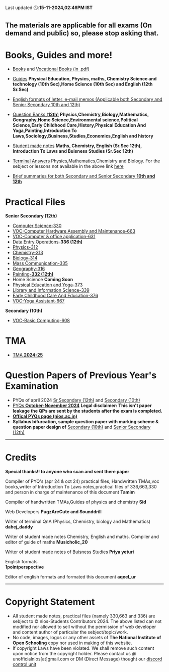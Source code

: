 Last updated 🕔:**15-11-2024,02:46PM IST**

The materials are applicable for all exams (On demand and public) so, please stop asking that.
----

# Books, Guides and more!
- [Books](https://nios.ac.in/online-course-material.aspx) and [Vocational Books (in .pdf)](https://drive.google.com/drive/folders/10yjMKD5XLDjPqNbYba6V1nL-EvabkRTi)

- [Guides](https://drive.google.com/drive/folders/1Y4fr5EDyuxpoapeeQHkqvkki11fdBeZV)
**Physical Education, Physics, maths, Chemistry Science and technology (10th Sec),Home Science (10th Sec)  and English (12th Sr.Sec)**
- [English formats of letter, e-mail memos (Applicable both Secondary and Senior Secondary 10th and 12th)](https://drive.google.com/file/d/16_x7g3z3xabTg_a1eRRZBhVV8LLhFiD1/view?usp=drivesdk)

- [Question Banks (**12th**)](https://drive.google.com/drive/folders/1BUGHbC5k6UpgkfrdY3FWd47MzJ0SJM8r) **Physics,Chemistry,Biology,Mathematics, Geography,Home Science,Environmental science,Political Science,Early Childhood Care,History,Physical Education And Yoga,Painting,Introduction To Laws,Sociology,Business,Studies,Economics,English and history**
- [Student made notes](https://drive.google.com/drive/folders/1vXLyIQTRAoP_jEQ0eZRUijmr0Wnux_dn)
**Maths, Chemistry, English (Sr.Sec 12th), Introduction To Laws and Buisness Studies (Sr.Sec 12th)**

- [Terminal Answers](https://drive.google.com/drive/folders/13pAmRsJ2DFe5P_mV6QdmGonMpWq5Upwd) Physics,Mathematics,Chemistry and Biology. For the sebject or lessons not available in the above link [here](https://brainly.in)
- [Brief summaries for both Secondary and Senior Secondary **10th and 12th**](https://www.flexiprep.com/NIOS-Notes/)

# Practical Files
**Senior Secondary (12th)**
- [Computer Science-330](https://drive.google.com/drive/folders/1B4LC8LNbWwBj6i1u6VBKf4LzDcfGD1UX)
- [VOC-Computer Hardware Assembly and Maintenance-663](https://drive.google.com/drive/folders/1FePkpftsoo63xWzrQDX6mFYVivPkb4kL)
- [VOC-Computer & office application-631](https://drive.google.com/file/d/165UaWHD_6GEG8igXil3k7Fgi5tymbXJT/view?usp=drivesdk)
- [Data Entry Operations-**336 (12th)**](https://drive.google.com/drive/folders/1K5O8mtX-NXT-ezFsqh3ZsA0IdrJQ1SeU)
- [Physics-312](https://drive.google.com/file/d/1Tch83yqj_tKsHOzExcl1dMGCxSJKvAYb/view?usp=drivesdk)
- [Chemistry-313](https://drive.google.com/file/d/1ztU0LXRhlxP-Vztslwhh9-51Wjxn20wo/view?usp=drivesdk)
- [Biology-314](https://drive.google.com/file/d/1ooRji1IkWJ8OwPGnSqkMkPk2jmSSuXRX/view?usp=drivesdk)
- [Mass Communication-335](https://drive.google.com/file/d/15yFRnuislqd8L_Yy6Adln0mi6UWXmYlz/view?usp=drivesdk)
- [Geography-316](https://drive.google.com/file/d/1siXW5NvqsjoItMmtHnW98jb6g0BAKUks/view?usp=drivesdk)
- [Painting-**332 (12th)**](https://drive.google.com/file/d/1iTsm4f8ilwStpYmSv8-LD32YoY1erlgs/view?usp=drivesdk)
- Home Science **Coming Soon**
- [Physical Education and Yoga-373](https://drive.google.com/file/d/1uP8wLf8CWOa2ycGFyqpOtNuiWZMc2hdS/view?usp=drivesdk)
- [Library and Information Science-339](https://drive.google.com/drive/folders/1gmlUhPul53yaXm4eWGqQygnX_KgIJNpB)
- [Early Childhood Care And Education-376](https://drive.google.com/drive/folders/1gmlUhPul53yaXm4eWGqQygnX_KgIJNpB)
- [VOC-Yoga Assistant-667](https://drive.google.com/drive/folders/1ow4Bpx6-tR8tT2IXnFFX7AwAJpyj7sy2)

**Secondary (10th)**
- [VOC-Basic
Computing-608](https://drive.google.com/file/d/1ByDCX_yhvUg-SXHroICBEaNCUzaPHwYI/view?usp=drivesdk)
# TMA
- [TMA **2024-25**](https://drive.google.com/drive/folders/1eFHUKAtpzh-rBjDm4k4zfn3_AZmu0Byh)
# Question Papers of Previous Year's Examination
- PYQs of april 2024 [Sr.Secondary (12th)](https://drive.google.com/drive/folders/1pPiI4xloWBmxJ05zej-b-WDO2KzyKlnr) and [Secondary (10th)](https://drive.google.com/drive/folders/1TeVxkTpZndUQNLPmUMGjQaekqa6-D7QC)
- [PYQs **October-November 2024**](https://drive.google.com/drive/folders/1upgHPV4moRE72l4IHVCE9FpkNMbF8Kvh)
**Legal disclaimer: This isn't paper leakage the QPs are sent by the students after the exam is completed.**
- [**Offical PYQs page (nios.ac.in)**](https://nios.ac.in/student-information-section/question-paper-of-previous-year-examination-academic.aspx)
- **Syllabus bifurcation, sample question paper with marking scheme & question paper design of** [Secondary (10th)](https://nios.ac.in/online-course-material/secondary-courses.aspx) and [Senior Secondary (12th)](https://nios.ac.in/online-course-material/sr-secondary-courses.aspx) 

_______________
# Credits 
**Special thanks!! to anyone who scan and sent there paper**

Compiler of PYQ's (apr 24 & oct 24) practical files, Handwritten TMAs,voc books,writer of Introduction To Laws notes,practical files of 336,663,330 and person in charge of maintenance of this document 
**Tamim**

Compiler of handwritten TMAs,Guides of physics and chemistry
**Sid**

Web Developers
**PugzAreCute and Sounddrill**

Writer of terminal QnA (Physics, Chemistry, biology and Mathematics) **dahej_~~daddy~~**

Writer of student made notes Chemistry, English and maths. Compiler and editor of guide of maths 
**Musicholic_20**

Writer of student made notes of Buisness Studies **Priya yeturi**

English formats             
**1pointperspective**

Editor of english formats and formated this document 
**aqeel_ur**
_______________

# Copyright Statement

* All  student made notes, practical files (namely 330,663 and 336) are sebject to © nios-Students Contributors 2024. The above listed can not
modified nor allowed to sell without the permission of web developer and content author of particular the sebject/topic/work.
* No code, images, logos or any other assets of **The National
Institute of Open Schooling** copy nor used in making of this website.
* If copyright Laws have been violated. We shall remove such content upon notice from the copyright holder. Please contact us @ unofficialnios[at]gmail.com or DM (Direct Message) thought our [discord control unit](123846010524310331252312333333333333332312312311515454484845631444446455555444447656896+84784-564566555566545666555555544443344444454984615364464632656658488884848486484848446468464564864864884ijijijuijimkjkljkjjujkiujkujhkjhjkhkjhkjlhhhhhhhhhhhhhhhhhhhhhhhhhhhhhhhhhhhhhhhhhhhhhhhhhhhhhhhhhhhhhhhhhhhhhhhhhhhhhhhhhhhhhhhhhhhhhhhhhhhhhhhhhhhhhhhhhhhhhhhhuiyggggggggg-_5643454££443££ggggggggggggggggggggggggggggggggggggggggggggggggggggggggggggggggggggggggggggggggggggggggggggggggggggggggggggggggggggggggggggggggggggggggggggggggggggggggggggggggggggggg67822265454541521544532322323262534414544454534545454545454542)
